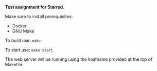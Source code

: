 **Test assignment for Starred.**

Make sure to install prerequisites:
- Docker
- GNU Make

To build use:
    `make`

To start use:
    `make start`

The web server will be running using the hostname provided at the top of Makefile.